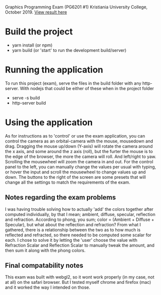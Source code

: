 Graphics Programming Exam (PG6201 #1)
Kristiania University College, October 2019.
[View result here](https://lennarthansen.dev/reflections/live)

# Build the project
* yarn install          (or npm)
* yarn build            (or 'start' to run the development build/server)

# Running the application
To run this project (exam), serve the files in the build folder with any http-server.
With nodejs that could be either of these when in the project folder
* serve -s build
* http-server build

# Using the application
As for instructions as to 'control' or use the exam application, you can
control the camera as an orbital-camera with the mouse, mousedown and drag.
Dragging the mouse up/down (Y-axis) will rotate the camera around the x axis,
and some around the z axis (roll), but the furter the mouse is to the edge
of the browser, the more the camera will roll. And left/right to yaw.
Scrolling the mousewheel will zoom the camera in and out.
For the control panel to the left, you can manually change the values per usual
with typing, or hover the input and scroll the mousewheel to change values up
and down.
The buttons to the right of the screen are some presets that will change all the
settings to match the requirements of the exam.

## Notes regarding the exam problems
I was having trouble solving how to actually 'add' the colors together after
computed individually, by that I mean; ambient, diffuse, specular, reflection
and refraction. According to phong, you sum; color = (Ambient + Diffuse + Specular),
but what about the reflection and refraction?
From what I gathered, there is a relationship between the two as to how much is
reflected and refracted, so there needed to be computed some scalar for each.
I chose to solve it by letting the 'user' choose the value with Refraction Scalar
and Reflection Scalar to manually tweak the amount, and then sum it along with the
phong colors.

## Final compatability notes
This exam was built with webgl2, so it wont work properly (in my case, not at all)
on the safari browser. But I tested myself chrome and firefox (mac) and it worked
the way I intended on those.

